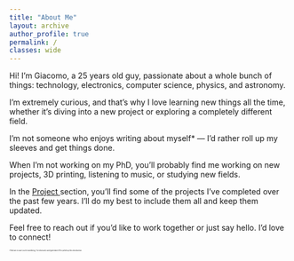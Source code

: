 ```yaml
---
title: "About Me"
layout: archive
author_profile: true
permalink: /
classes: wide
---
```

<script>
  document.addEventListener('DOMContentLoaded', function() {
    var currentUrl = window.location.pathname;
    var navLinks = document.querySelectorAll('.visible-links a');
    navLinks.forEach(function(link) {
      if (link.getAttribute('href') === '/') {
        link.textContent = 'This Page';
      }
    });
  });
</script>
<!-- Tips for Writing:

	•	Be Authentic: Write in your own voice, and let your personality shine through.
	•	Keep it Simple: Clear, concise language works best. Avoid jargon unless it’s relevant to your audience.
	•	Use Visuals: Include images, graphics, or videos where appropriate to make the content more engaging.
	•	Call to Action: Encourage visitors to take a specific action, like contacting you, viewing your portfolio, or following you on social media. -->


Hi! I’m Giacomo, a 2<span class="glitch" data-text="6">5</span> years old guy, passionate about a whole bunch of things: technology, electronics, computer science, physics, and astronomy. 

I’m extremely curious, and that’s why I love learning new things all the time, whether it’s diving into a new project or exploring a completely different field.

I’m not someone who enjoys writing about myself* — I’d rather roll up my sleeves and get things done.

When I’m not working on my PhD, you’ll probably find me working on new projects, 3D printing, listening to music, or studying new fields.

In the <a href="/projects/" class="glitch" data-text="Geeky">Project </a> section, you’ll find some of the projects I’ve completed over the past few years. I’ll do my best to include them all and keep them updated.


Feel free to reach out if you’d like to work together or just say hello. I’d love to connect!

<span style="font-size: 0.2em;position: relative; bottom: 0;">*And just in case you’re wondering, I’ve obviously used generative AI to polish up this introduction.</span>
